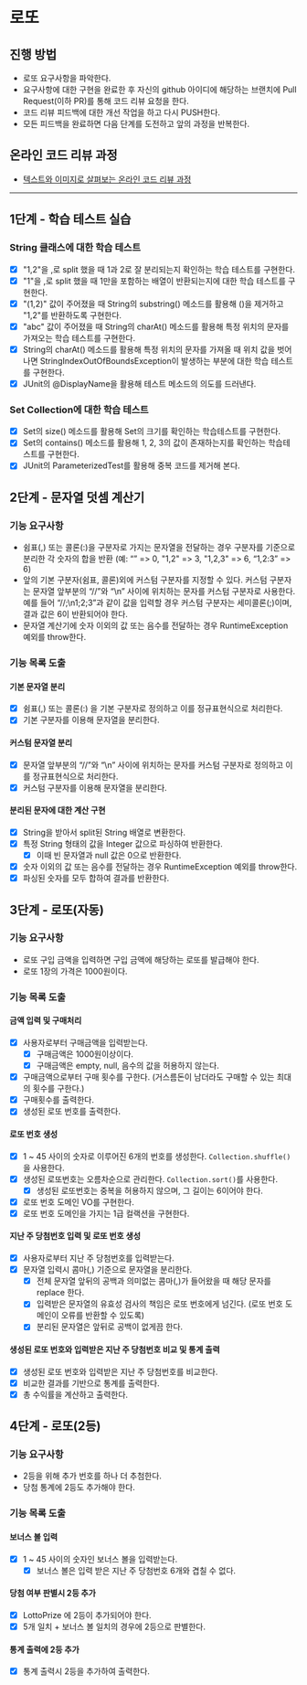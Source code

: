 # 로또
## 진행 방법
* 로또 요구사항을 파악한다.
* 요구사항에 대한 구현을 완료한 후 자신의 github 아이디에 해당하는 브랜치에 Pull Request(이하 PR)를 통해 코드 리뷰 요청을 한다.
* 코드 리뷰 피드백에 대한 개선 작업을 하고 다시 PUSH한다.
* 모든 피드백을 완료하면 다음 단계를 도전하고 앞의 과정을 반복한다.

## 온라인 코드 리뷰 과정
* [텍스트와 이미지로 살펴보는 온라인 코드 리뷰 과정](https://github.com/next-step/nextstep-docs/tree/master/codereview)

---

## 1단계 - 학습 테스트 실습
### String 클래스에 대한 학습 테스트
- [x] "1,2"을 ,로 split 했을 때 1과 2로 잘 분리되는지 확인하는 학습 테스트를 구현한다.
- [x] "1"을 ,로 split 했을 때 1만을 포함하는 배열이 반환되는지에 대한 학습 테스트를 구현한다.
- [x] "(1,2)" 값이 주어졌을 때 String의 substring() 메소드를 활용해 ()을 제거하고 "1,2"를 반환하도록 구현한다.
- [x] "abc" 값이 주어졌을 때 String의 charAt() 메소드를 활용해 특정 위치의 문자를 가져오는 학습 테스트를 구현한다.
- [x] String의 charAt() 메소드를 활용해 특정 위치의 문자를 가져올 때 위치 값을 벗어나면 StringIndexOutOfBoundsException이 발생하는 부분에 대한 학습 테스트를 구현한다.
- [x] JUnit의 @DisplayName을 활용해 테스트 메소드의 의도를 드러낸다.
### Set Collection에 대한 학습 테스트
- [x] Set의 size() 메소드를 활용해 Set의 크기를 확인하는 학습테스트를 구현한다.
- [x] Set의 contains() 메소드를 활용해 1, 2, 3의 값이 존재하는지를 확인하는 학습테스트를 구현한다.
- [x] JUnit의 ParameterizedTest를 활용해 중복 코드를 제거해 본다.

## 2단계 - 문자열 덧셈 계산기
### 기능 요구사항
- 쉼표(,) 또는 콜론(:)을 구분자로 가지는 문자열을 전달하는 경우 구분자를 기준으로 분리한 각 숫자의 합을 반환 (예: “” => 0, "1,2" => 3, "1,2,3" => 6, “1,2:3” => 6)
- 앞의 기본 구분자(쉼표, 콜론)외에 커스텀 구분자를 지정할 수 있다. 커스텀 구분자는 문자열 앞부분의 “//”와 “\n” 사이에 위치하는 문자를 커스텀 구분자로 사용한다. 예를 들어 “//;\n1;2;3”과 같이 값을 입력할 경우 커스텀 구분자는 세미콜론(;)이며, 결과 값은 6이 반환되어야 한다.
- 문자열 계산기에 숫자 이외의 값 또는 음수를 전달하는 경우 RuntimeException 예외를 throw한다.
### 기능 목록 도출
#### 기본 문자열 분리
- [x] 쉼표(,) 또는 콜론(:) 을 기본 구분자로 정의하고 이를 정규표현식으로 처리한다.
- [x] 기본 구분자를 이용해 문자열을 분리한다.
#### 커스텀 문자열 분리
- [x] 문자열 앞부분의 “//”와 “\n” 사이에 위치하는 문자를 커스텀 구분자로 정의하고 이를 정규표현식으로 처리한다.
- [x] 커스텀 구분자를 이용해 문자열을 분리한다.
#### 분리된 문자에 대한 계산 구현
- [x] String을 받아서 split된 String 배열로 변환한다.
- [x] 특정 String 형태의 값을 Integer 값으로 파싱하여 반환한다.
    - [x] 이때 빈 문자열과 null 값은 0으로 반환한다.
- [x] 숫자 이외의 값 또는 음수를 전달하는 경우 RuntimeException 예외를 throw한다.
- [x] 파싱된 숫자를 모두 합하여 결과를 반환한다.

## 3단계 - 로또(자동)
### 기능 요구사항
- 로또 구입 금액을 입력하면 구입 금액에 해당하는 로또를 발급해야 한다.
- 로또 1장의 가격은 1000원이다.
### 기능 목록 도출
#### 금액 입력 및 구매처리
- [x] 사용자로부터 구매금액을 입력받는다.
  - [x] 구매금액은 1000원이상이다.
  - [x] 구매금액은 empty, null, 음수의 값을 허용하지 않는다.
- [x] 구매금액으로부터 구매 횟수를 구한다. (거스름돈이 남더라도 구매할 수 있는 최대의 횟수를 구한다.)
- [x] 구매횟수를 출력한다.
- [x] 생성된 로또 번호를 출력한다.
#### 로또 번호 생성
- [x] 1 ~ 45 사이의 숫자로 이루어진 6개의 번호를 생성한다. `Collection.shuffle()`을 사용한다.
- [x] 생성된 로또번호는 오름차순으로 관리한다. `Collection.sort()`를 사용한다.
  - [x]  생성된 로또번호는 중복을 허용하지 않으며, 그 길이는 6이어야 한다.
- [x] 로또 번호 도메인 VO를 구현한다.
- [x] 로또 번호 도메인을 가지는 1급 컬랙션을 구현한다.
#### 지난 주 당첨번호 입력 및 로또 번호 생성
- [x] 사용자로부터 지난 주 당첨번호를 입력받는다.
- [x] 문자열 입력시 콤마(,) 기준으로 문자열을 분리한다.
  - [x] 전체 문자열 앞뒤의 공백과 의미없는 콤마(,)가 들어왔을 때 해당 문자를 replace 한다.
  - [x] 입력받은 문자열의 유효성 검사의 책임은 로또 번호에게 넘긴다. (로또 번호 도메인이 오류를 반환할 수 있도록)
  - [x] 분리된 문자열은 앞뒤로 공백이 없게끔 한다.
#### 생성된 로또 번호와 입력받은 지난 주 당첨번호 비교 및 통계 출력
- [x] 생성된 로또 번호와 입력받은 지난 주 당첨번호를 비교한다.
- [x] 비교한 결과를 기반으로 통계를 출력한다.
- [x] 총 수익률을 계산하고 출력한다.

## 4단계 - 로또(2등)
### 기능 요구사항
- 2등을 위해 추가 번호를 하나 더 추첨한다.
- 당첨 통계에 2등도 추가해야 한다.
### 기능 목록 도출
#### 보너스 볼 입력
- [x] 1 ~ 45 사이의 숫자인 보너스 볼을 입력받는다.
  - [x] 보너스 볼은 입력 받은 지난 주 당첨번호 6개와 겹칠 수 없다.
#### 당첨 여부 판별시 2등 추가
- [x] LottoPrize 에 2등이 추가되어야 한다.
- [x] 5개 일치 + 보너스 볼 일치의 경우에 2등으로 판별한다.
#### 통계 출력에 2등 추가
- [x] 통계 출력시 2등을 추가하여 출력한다.
